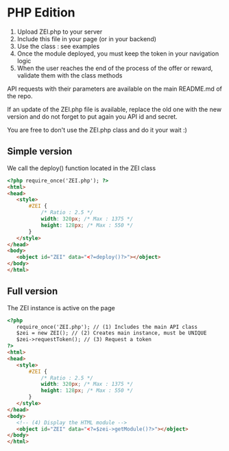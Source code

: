 PHP Edition
===========

1. Upload ZEI.php to your server
2. Include this file in your page (or in your backend)
3. Use the class : see examples
4. Once the module deployed, you must keep the token in your navigation logic
5. When the user reaches the end of the process of the offer or reward, validate them with the class methods

API requests with their parameters are available on the main README.md of the repo.

If an update of the ZEI.php file is available, replace the old one with the new version and do not forget to put again
you API id and secret.

You are free to don't use the ZEI.php class and do it your wait :)

Simple version
------------
We call the deploy() function located in the ZEI class
```html
<?php require_once('ZEI.php'); ?>
<html>
<head>
   <style>
       #ZEI {
           /* Ratio : 2.5 */
           width: 320px; /* Max : 1375 */
           height: 128px; /* Max : 550 */
       }
   </style>
</head>
<body>
   <object id="ZEI" data="<?=deploy()?>"></object>
</body>
</html>
```

Full version
------------
The ZEI instance is active on the page
```html
<?php
   require_once('ZEI.php'); // (1) Includes the main API class
   $zei = new ZEI(); // (2) Creates main instance, must be UNIQUE
   $zei->requestToken(); // (3) Request a token
?>
<html>
<head>
   <style>
       #ZEI {
           /* Ratio : 2.5 */
           width: 320px; /* Max : 1375 */
           height: 128px; /* Max : 550 */
       }
   </style>
</head>
<body>
   <!-- (4) Display the HTML module -->
   <object id="ZEI" data="<?=$zei->getModule()?>"></object>
</body>
</html>
```
